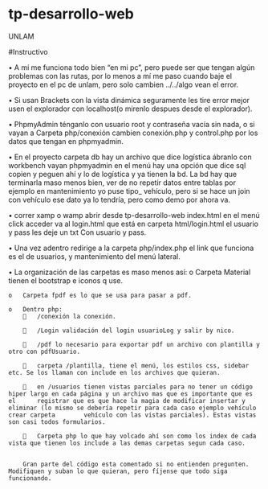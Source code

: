 # tp-desarrollo-web
UNLAM

#Instructivo

•	A mí me funciona todo bien “en mi pc”, pero puede ser que tengan algún problemas con las rutas, por lo menos a mí me paso cuando baje el proyecto       en el pc de unlam, pero solo cambien ../../algo vean el error.

•	Si usan Brackets con la vista dinámica seguramente les tire error mejor usen el explorador con localhost(o mirenlo despues desde el explorador).

•	PhpmyAdmin ténganlo con usuario root y contraseña vacía sin nada, o si vayan a Carpeta php/conexión cambien conexión.php y control.php por los         datos que tengan en phpmyadmin.

•	En el proyecto carpeta db hay un archivo que dice logística ábranlo con workbench vayan phpmyadmin en el menú hay una opción que dice sql copien y     peguen ahí y lo de logística y ya tienen la bd. La bd hay que terminarla maso menos bien, ver de no repetir datos entre      tablas por ejemplo en     mantenimiento yo puse tipo_ vehículo, pero si se hace un join con vehículo ese dato ya lo tendría, pero como demo por ahora va.

•	correr xamp o wamp abrir desde tp-desarrollo-web index.html en el menú click acceder va al login.html
    que está en carpeta html/login.html el usuario y pass les deje un txt Con usuario y pass.
    
•	Una vez adentro redirige a la carpeta php/index.php el link que funciona es el de usuarios, y mantenimiento del menú lateral.

•	La organización de las carpetas es maso menos así:
    o	Carpeta Material tienen el bootstrap e iconos q use.
    
    o	Carpeta fpdf es lo que se usa para pasar a pdf.
    
    o	Dentro php:
        	/conexión la conexión.
        
        	/Login validación del login usuarioLog y salir by nico.
        
        	/pdf lo necesario para exportar pdf un archivo con plantilla y otro con pdfUsuario.
        
        	carpeta /plantilla, tiene el menú, los estilos css, sidebar etc. Se los llaman con include en los archivos que quieran.
        
        	en /usuarios tienen vistas parciales para no tener un código hiper largo en cada página y un archivo mas que es importante que es el      registrar que es que hace la magia de modificar insertar y eliminar (lo mismo se debería repetir para cada caso ejemplo vehículo crear carpeta        vehículo con las vistas parciales). Estas vistas son casi todos formularios.
        
        	Carpeta php lo que hay volcado ahí son como los index de cada vista que tienen los include a las demas carpetas segun cada caso.
        
        
        Gran parte del código esta comentado si no entienden pregunten. Modifiquen y suban lo que quieran, pero fíjense que todo siga funcionando.
